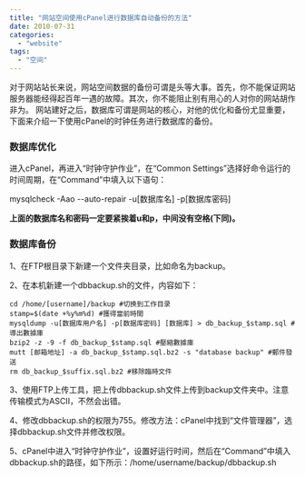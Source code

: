 ```yaml
---
title: "网站空间使用cPanel进行数据库自动备份的方法"
date: 2010-07-31
categories: 
  - "website"
tags: 
  - "空间"
---
```


对于网站站长来说，网站空间数据的备份可谓是头等大事。首先，你不能保证网站服务器能经得起百年一遇的故障。其次，你不能阻止别有用心的人对你的网站胡作非为。 网站建好之后，数据库可谓是网站的核心，对他的优化和备份尤显重要，下面来介绍一下使用cPanel的时钟任务进行数据库的备份。

### 数据库优化

进入cPanel，再进入“时钟守护作业”，在“Common Settings”选择好命令运行的时间周期，在“Command”中填入以下语句：

mysqlcheck -Aao --auto-repair -u\[数据库名\] -p\[数据库密码\]

**上面的数据库名和密码一定要紧挨着u和p，中间没有空格(下同)。**

### 数据库备份

1、在FTP根目录下新建一个文件夹目录，比如命名为backup。

2、在本机新建一个dbbackup.sh的文件，内容如下：

```
cd /home/[username]/backup #切换到工作目录 
stamp=$(date +%y%m%d) #獲得當前時間
mysqldump -u[数据库用户名] -p[数据库密码] [数据库] > db_backup_$stamp.sql #導出數據庫
bzip2 -z -9 -f db_backup_$stamp.sql #壓縮數據庫
mutt [邮箱地址] -a db_backup_$stamp.sql.bz2 -s "database backup" #郵件發送
rm db_backup_$suffix.sql.bz2 #移除臨時文件
```

3、使用FTP上传工具，把上传dbbackup.sh文件上传到backup文件夹中。注意传输模式为ASCII，不然会出错。

4、修改dbbackup.sh的权限为755。修改方法：cPanel中找到“文件管理器”，选择dbbackup.sh文件并修改权限。

5、cPanel中进入“时钟守护作业”，设置好运行时间，然后在“Command”中填入dbbackup.sh的路径，如下所示：/home/username/backup/dbbackup.sh
